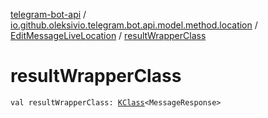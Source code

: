 [telegram-bot-api](../../index.md) / [io.github.oleksivio.telegram.bot.api.model.method.location](../index.md) / [EditMessageLiveLocation](index.md) / [resultWrapperClass](./result-wrapper-class.md)

# resultWrapperClass

`val resultWrapperClass: `[`KClass`](https://kotlinlang.org/api/latest/jvm/stdlib/kotlin.reflect/-k-class/index.html)`<MessageResponse>`